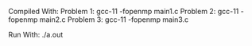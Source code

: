 Compiled With: 
    Problem 1: gcc-11  -fopenmp main1.c
    Problem 2: gcc-11  -fopenmp main2.c
    Problem 3: gcc-11  -fopenmp main3.c

Run With: 
    ./a.out